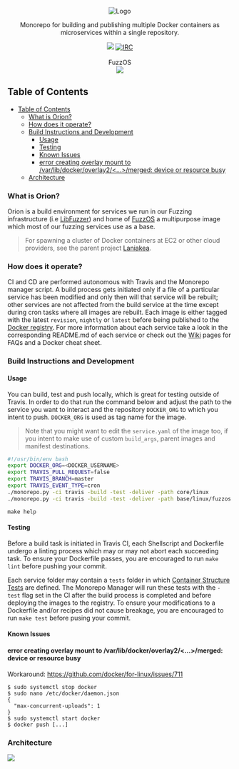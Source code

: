 <p align="center">
  <img src="https://github.com/posidron/posidron.github.io/raw/master/static/images/orion.png" alt="Logo" />
</p>

<p align="center">
  Monorepo for building and publishing multiple Docker containers as microservices within a single repository.
</p>
<p align="center">
<a href="https://travis-ci.com/MozillaSecurity/orion"><img src="https://travis-ci.com/MozillaSecurity/orion.svg?branch=master"></a>
<a href="https://www.irccloud.com/invite?channel=%23fuzzing&amp;hostname=irc.mozilla.org&amp;port=6697&amp;ssl=1"><img src="https://img.shields.io/badge/IRC-%23fuzzing-1e72ff.svg?style=flat" alt="IRC"></a>
<br/><br/>
FuzzOS<br>
  <a href="https://microbadger.com/images/mozillasecurity/fuzzos"><img src="https://images.microbadger.com/badges/image/mozillasecurity/fuzzos.svg"></a>
</p>

## Table of Contents

- [Table of Contents](#table-of-contents)
  - [What is Orion?](#what-is-orion)
  - [How does it operate?](#how-does-it-operate)
  - [Build Instructions and Development](#build-instructions-and-development)
    - [Usage](#usage)
    - [Testing](#testing)
    - [Known Issues](#known-issues)
    - [error creating overlay mount to /var/lib/docker/overlay2/<...>/merged: device or resource busy](#error-creating-overlay-mount-to-varlibdockeroverlay2merged-device-or-resource-busy)
  - [Architecture](#architecture)

### What is Orion?

Orion is a build environment for services we run in our Fuzzing infrastructure (i.e [LibFuzzer](https://github.com/MozillaSecurity/orion/tree/master/services/libfuzzer)) and home of [FuzzOS](https://github.com/MozillaSecurity/orion/tree/master/base/fuzzos) a multipurpose image which most of our fuzzing services use as a base.

> For spawning a cluster of Docker containers at EC2 or other cloud providers, see the parent project [Laniakea](https://github.com/MozillaSecurity/laniakea/).

### How does it operate?

CI and CD are performed autonomous with Travis and the Monorepo manager script. A build process gets initiated only if a file of a particular service has been modified and only then will that service will be rebuilt; other services are not affected from the build service at the time except during cron tasks where all images are rebuilt. Each image is either tagged with the latest `revision`, `nightly` or `latest` before being published to the [Docker registry](https://hub.docker.com/u/mozillasecurity/). For more information about each service take a look in the corresponding README.md of each service or check out the [Wiki](https://github.com/MozillaSecurity/orion/wiki) pages for FAQs and a Docker cheat sheet.

### Build Instructions and Development

#### Usage

You can build, test and push locally, which is great for testing outside of Travis. In order to do
that run the command below and adjust the path to the service you want to interact and the
repository `DOCKER_ORG` to which you intent to push. `DOCKER_ORG` is used as tag name for the image.

> Note that you might want to edit the `service.yaml` of the image too, if you intent to make use of
> custom `build_args`, parent images and manifest destinations.

```bash
#!/usr/bin/env bash
export DOCKER_ORG=<DOCKER_USERNAME>
export TRAVIS_PULL_REQUEST=false
export TRAVIS_BRANCH=master
export TRAVIS_EVENT_TYPE=cron
./monorepo.py -ci travis -build -test -deliver -path core/linux
./monorepo.py -ci travis -build -test -deliver -path base/linux/fuzzos
```

```
make help
```

#### Testing

Before a build task is initiated in Travis CI, each Shellscript and Dockerfile undergo a linting process which may or may not abort each succeeding task. To ensure your Dockerfile passes, you are encouraged to run `make lint` before pushing your commit.

Each service folder may contain a `tests` folder in which [Container Structure Tests](https://github.com/GoogleContainerTools/container-structure-test) are defined. The Monorepo Manager will run these tests with the `-test` flag set in the CI after the build process is completed and before deploying the images to the registry. To ensure your modifications to a Dockerfile and/or recipes did not cause breakage, you are encouraged to run `make test` before pusing your commit.

#### Known Issues

#### error creating overlay mount to /var/lib/docker/overlay2/<...>/merged: device or resource busy

Workaround: https://github.com/docker/for-linux/issues/711

```
$ sudo systemctl stop docker
$ sudo nano /etc/docker/daemon.json
{
  "max-concurrent-uploads": 1
}
$ sudo systemctl start docker
$ docker push [...]
```

### Architecture

[![](docs/assets/overview.png)](https://raw.githubusercontent.com/MozillaSecurity/orion/master/docs/assets/overview.png)
